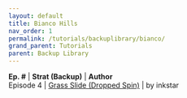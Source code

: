 ```yaml
---
layout: default
title: Bianco Hills
nav_order: 1
permalink: /tutorials/backuplibrary/bianco/
grand_parent: Tutorials
parent: Backup Library
---
```

**Ep. #** | **Strat (Backup)** | **Author**  
Episode 4 | [Grass Slide (Dropped Spin)](https://www.twitch.tv/inkstar/clip/ObservantPeacefulDiamondRaccAttack-y8pFrcdgyeadMPio) | by inkstar
